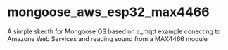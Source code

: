 # mongoose_aws_esp32_max4466
A simple skecth for Mongoose OS based on c_mqtt example conecting to Amazone Web Services and reading sound from a MAX4466 module
